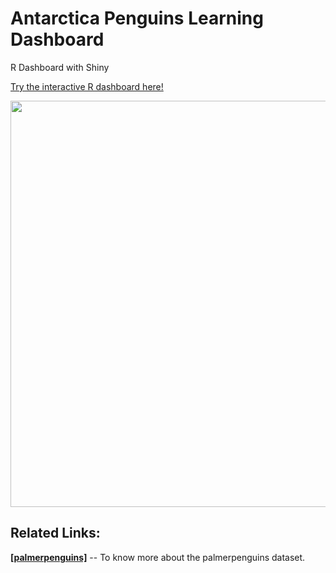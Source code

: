 # Antarctica Penguins Learning Dashboard
R Dashboard with Shiny

<a href="https://johnnykl-rshiny.shinyapps.io/penguins_learning_dashboard/" target="_blank">Try the interactive R dashboard here!</a>

<img src="PenguinDashboardDemo.gif" width ="650">



## Related Links:
<a href="https://allisonhorst.github.io/palmerpenguins/"><b>[palmerpenguins]</b></a> -- To know more about the palmerpenguins dataset. 
